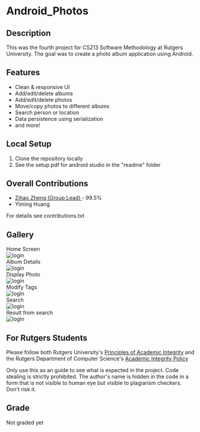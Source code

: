 # Android_Photos

## Description
This was the fourth project for CS213 Software Methodology at Rutgers University. The goal was to create a photo album application using Android.

## Features
* Clean & responsive UI
* Add/edit/delete albums
* Add/edit/delete photos
* Move/copy photos to different albums
* Search person or location
* Data persistence using serialization
* and more!

## Local Setup
1. Clone the repository locally
2. See the setup.pdf for android studio in the "readme" folder

## Overall Contributions 

- [Zihao Zheng (Group Lead) ](https://github.com/zhengzihao2002) - 99.5%
- Yiming Huang 

For details see contributions.txt

## Gallery
Home Screen </br>
![login](readme/Home.png)</br>
Album Details </br>
![login](readme/Album.png)</br>
Display Photo </br>
![login](readme/Display.png)</br>
Modify Tags </br>
![login](readme/tags.png)</br>
Search </br>
![login](readme/search.png)</br>
Result from search </br>
![login](readme/searchResults.png)</br>


## For Rutgers Students
Please follow both Rutgers University's [Principles of Academic Integrity](http://academicintegrity.rutgers.edu/) and the Rutgers Department of Computer Science's [Academic Integrity Policy](https://www.cs.rutgers.edu/academics/undergraduate/academic-integrity-policy)

Only use this as an guide to see what is expected in the project. Code stealing is strictly prohibited. The author's name is hidden in the code in a form that is not visible to human eye but visible to plagiarism checkers. Don't risk it.


## Grade
Not graded yet
